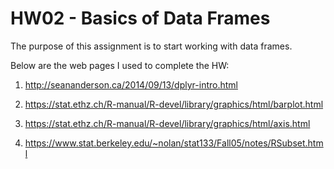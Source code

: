 # HW02 - Basics of Data Frames

The purpose of this assignment is to start working with data frames. 

Below are the web pages I used to complete the HW:

1. http://seananderson.ca/2014/09/13/dplyr-intro.html

2. https://stat.ethz.ch/R-manual/R-devel/library/graphics/html/barplot.html

3. https://stat.ethz.ch/R-manual/R-devel/library/graphics/html/axis.html

4. https://www.stat.berkeley.edu/~nolan/stat133/Fall05/notes/RSubset.html

